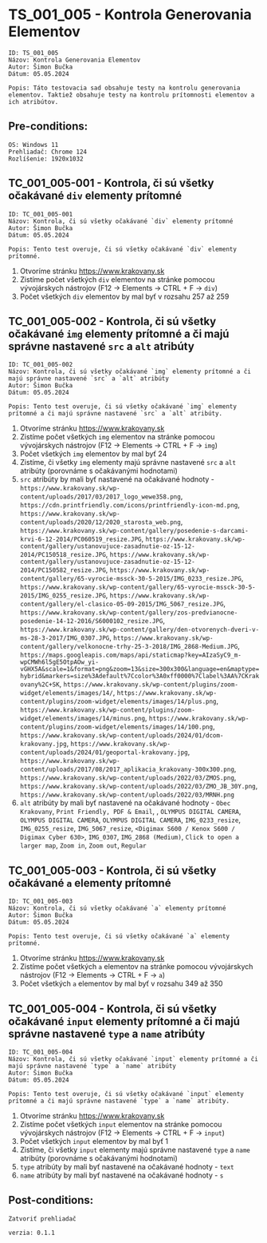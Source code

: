 # TS_001_005 - Kontrola Generovania Elementov

```
ID: TS_001_005
Názov: Kontrola Generovania Elementov
Autor: Šimon Bučka
Dátum: 05.05.2024
```

```
Popis: Táto testovacia sad obsahuje testy na kontrolu generovania elementov. Taktiež obsahuje testy na kontrolu prítomnosti elementov a ich atribútov. 
```

## Pre-conditions:

```
OS: Windows 11
Prehliadač: Chrome 124
Rozlíšenie: 1920x1032
```

## TC_001_005-001 - Kontrola, či sú všetky očakávané `div` elementy prítomné

```
ID: TC_001_005-001
Názov: Kontrola, či sú všetky očakávané `div` elementy prítomné
Autor: Šimon Bučka
Dátum: 05.05.2024
```

```
Popis: Tento test overuje, či sú všetky očakávané `div` elementy prítomné.
```

1. Otvoríme stránku https://www.krakovany.sk
2. Zistíme počet všetkých `div` elementov na stránke pomocou vývojárskych nástrojov (F12 -> Elements -> CTRL + F -> `div`)
3. Počet všetkých `div` elementov by mal byť v rozsahu 257 až 259


## TC_001_005-002 - Kontrola, či sú všetky očakávané `img` elementy prítomné a či majú správne nastavené `src` a `alt` atribúty

```
ID: TC_001_005-002
Názov: Kontrola, či sú všetky očakávané `img` elementy prítomné a či majú správne nastavené `src` a `alt` atribúty
Autor: Šimon Bučka
Dátum: 05.05.2024
```

```
Popis: Tento test overuje, či sú všetky očakávané `img` elementy prítomné a či majú správne nastavené `src` a `alt` atribúty.
```
1. Otvoríme stránku https://www.krakovany.sk
2. Zistíme počet všetkých `img` elementov na stránke pomocou vývojárskych nástrojov (F12 -> Elements -> CTRL + F -> `img`)
3. Počet všetkých `img` elementov by mal byť 24
4. Zistíme, či všetky `img` elementy majú správne nastavené `src` a `alt` atribúty (porovnáme s očakávanými hodnotami)
5. `src` atribúty by mali byť nastavené na očakávané hodnoty - `https://www.krakovany.sk/wp-content/uploads/2017/03/2017_logo_wewe358.png`, `https://cdn.printfriendly.com/icons/printfriendly-icon-md.png`, `https://www.krakovany.sk/wp-content/uploads/2020/12/2020_starosta_web.png`, `https://www.krakovany.sk/wp-content/gallery/posedenie-s-darcami-krvi-6-12-2014/PC060519_resize.JPG`, `https://www.krakovany.sk/wp-content/gallery/ustanovujuce-zasadnutie-oz-15-12-2014/PC150518_resize.JPG`, `https://www.krakovany.sk/wp-content/gallery/ustanovujuce-zasadnutie-oz-15-12-2014/PC150582_resize.JPG`, `https://www.krakovany.sk/wp-content/gallery/65-vyrocie-mssck-30-5-2015/IMG_0233_resize.JPG`, `https://www.krakovany.sk/wp-content/gallery/65-vyrocie-mssck-30-5-2015/IMG_0255_resize.JPG`, `https://www.krakovany.sk/wp-content/gallery/el-clasico-05-09-2015/IMG_5067_resize.JPG`, `https://www.krakovany.sk/wp-content/gallery/zos-predvianocne-posedenie-14-12-2016/S6000102_resize.JPG`, `https://www.krakovany.sk/wp-content/gallery/den-otvorenych-dveri-v-ms-28-3-2017/IMG_0307.JPG`, `https://www.krakovany.sk/wp-content/gallery/velkonocne-trhy-25-3-2018/IMG_2868-Medium.JPG`, `https://maps.googleapis.com/maps/api/staticmap?key=AIzaSyC9_m-wpCMWh6l5gE5OtpAOw_yi-vGHX5A&scale=1&format=png&zoom=13&size=300x300&language=en&maptype=hybrid&markers=size%3Adefault%7Ccolor%3A0xff0000%7Clabel%3AA%7CKrakovany%2C+SK`, `https://www.krakovany.sk/wp-content/plugins/zoom-widget/elements/images/14/`, `https://www.krakovany.sk/wp-content/plugins/zoom-widget/elements/images/14/plus.png`, `https://www.krakovany.sk/wp-content/plugins/zoom-widget/elements/images/14/minus.png`, `https://www.krakovany.sk/wp-content/plugins/zoom-widget/elements/images/14/100.png`, `https://www.krakovany.sk/wp-content/uploads/2024/01/dcom-krakovany.jpg`, `https://www.krakovany.sk/wp-content/uploads/2024/01/geoportal-krakovany.jpg`, `https://www.krakovany.sk/wp-content/uploads/2017/08/2017_aplikacia_krakovany-300x300.png`, `https://www.krakovany.sk/wp-content/uploads/2022/03/ZMOS.png`, `https://www.krakovany.sk/wp-content/uploads/2022/03/ZMO_JB_30Y.png`, `https://www.krakovany.sk/wp-content/uploads/2022/03/MRNH.png`
6. `alt` atribúty by mali byť nastavené na očakávané hodnoty - `Obec Krakovany`, `Print Friendly, PDF & Email`, , `OLYMPUS DIGITAL CAMERA`, `OLYMPUS DIGITAL CAMERA`, `OLYMPUS DIGITAL CAMERA`, `IMG_0233_resize`, `IMG_0255_resize`, `IMG_5067_resize`, `<Digimax S600 / Kenox S600 / Digimax Cyber 630>`, `IMG_0307`, `IMG_2868 (Medium)`, `Click to open a larger map`, `Zoom in`, `Zoom out`, `Regular`

## TC_001_005-003 - Kontrola, či sú všetky očakávané `a` elementy prítomné

```
ID: TC_001_005-003
Názov: Kontrola, či sú všetky očakávané `a` elementy prítomné
Autor: Šimon Bučka
Dátum: 05.05.2024
```

```
Popis: Tento test overuje, či sú všetky očakávané `a` elementy prítomné.
```

1. Otvoríme stránku https://www.krakovany.sk
2. Zistíme počet všetkých `a` elementov na stránke pomocou vývojárskych nástrojov (F12 -> Elements -> CTRL + F -> `a`)
3. Počet všetkých `a` elementov by mal byť v rozsahu 349 až 350


## TC_001_005-004 - Kontrola, či sú všetky očakávané `input` elementy prítomné a či majú správne nastavené `type` a `name` atribúty

```
ID: TC_001_005-004
Názov: Kontrola, či sú všetky očakávané `input` elementy prítomné a či majú správne nastavené `type` a `name` atribúty
Autor: Šimon Bučka
Dátum: 05.05.2024
```

```
Popis: Tento test overuje, či sú všetky očakávané `input` elementy prítomné a či majú správne nastavené `type` a `name` atribúty.
```

1. Otvoríme stránku https://www.krakovany.sk
2. Zistíme počet všetkých `input` elementov na stránke pomocou vývojárskych nástrojov (F12 -> Elements -> CTRL + F -> `input`)
3. Počet všetkých `input` elementov by mal byť 1
4. Zistíme, či všetky `input` elementy majú správne nastavené `type` a `name` atribúty (porovnáme s očakávanými hodnotami)
5. `type` atribúty by mali byť nastavené na očakávané hodnoty - `text`
6. `name` atribúty by mali byť nastavené na očakávané hodnoty - `s`

## Post-conditions:

```
Zatvoriť prehliadač
```

```
verzia: 0.1.1
```

